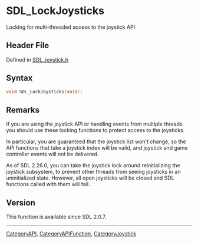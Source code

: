 # SDL_LockJoysticks

Locking for multi-threaded access to the joystick API

## Header File

Defined in [SDL_joystick.h](https://github.com/libsdl-org/SDL/blob/SDL2/include/SDL_joystick.h)

## Syntax

```c
void SDL_LockJoysticks(void);
```

## Remarks

If you are using the joystick API or handling events from multiple threads
you should use these locking functions to protect access to the joysticks.

In particular, you are guaranteed that the joystick list won't change, so
the API functions that take a joystick index will be valid, and joystick
and game controller events will not be delivered.

As of SDL 2.26.0, you can take the joystick lock around reinitializing the
joystick subsystem, to prevent other threads from seeing joysticks in an
uninitialized state. However, all open joysticks will be closed and SDL
functions called with them will fail.

## Version

This function is available since SDL 2.0.7.

----
[CategoryAPI](CategoryAPI), [CategoryAPIFunction](CategoryAPIFunction), [CategoryJoystick](CategoryJoystick)

